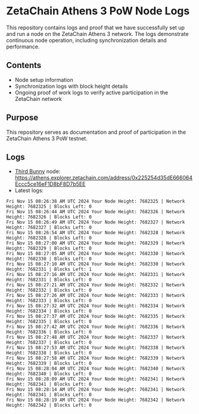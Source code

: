 # ZetaChain Athens 3 PoW Node Logs
This repository contains logs and proof that we have successfully set up and run a node on the ZetaChain Athens 3 network. The logs demonstrate continuous node operation, including synchronization details and performance.

## Contents
- Node setup information
- Synchronization logs with block height details
- Ongoing proof of work logs to verify active participation in the ZetaChain network

## Purpose
This repository serves as documentation and proof of participation in the ZetaChain Athens 3 PoW testnet.

## Logs

- [Third Bunny](https://thirdbunny.xyz/) node: https://athens.explorer.zetachain.com/address/0x225254d35dE666064Eccc5ce16eF1D8bF8D7b5EE
- Latest logs:
```
Fri Nov 15 08:26:38 AM UTC 2024 Your Node Height: 7682325 | Network Height: 7682325 | Blocks Left: 0
Fri Nov 15 08:26:44 AM UTC 2024 Your Node Height: 7682326 | Network Height: 7682326 | Blocks Left: 0
Fri Nov 15 08:26:49 AM UTC 2024 Your Node Height: 7682327 | Network Height: 7682327 | Blocks Left: 0
Fri Nov 15 08:26:54 AM UTC 2024 Your Node Height: 7682328 | Network Height: 7682328 | Blocks Left: 0
Fri Nov 15 08:27:00 AM UTC 2024 Your Node Height: 7682329 | Network Height: 7682329 | Blocks Left: 0
Fri Nov 15 08:27:05 AM UTC 2024 Your Node Height: 7682330 | Network Height: 7682330 | Blocks Left: 0
Fri Nov 15 08:27:10 AM UTC 2024 Your Node Height: 7682330 | Network Height: 7682331 | Blocks Left: 1
Fri Nov 15 08:27:16 AM UTC 2024 Your Node Height: 7682331 | Network Height: 7682331 | Blocks Left: 0
Fri Nov 15 08:27:21 AM UTC 2024 Your Node Height: 7682332 | Network Height: 7682332 | Blocks Left: 0
Fri Nov 15 08:27:26 AM UTC 2024 Your Node Height: 7682333 | Network Height: 7682333 | Blocks Left: 0
Fri Nov 15 08:27:32 AM UTC 2024 Your Node Height: 7682334 | Network Height: 7682334 | Blocks Left: 0
Fri Nov 15 08:27:37 AM UTC 2024 Your Node Height: 7682335 | Network Height: 7682335 | Blocks Left: 0
Fri Nov 15 08:27:42 AM UTC 2024 Your Node Height: 7682336 | Network Height: 7682336 | Blocks Left: 0
Fri Nov 15 08:27:48 AM UTC 2024 Your Node Height: 7682337 | Network Height: 7682337 | Blocks Left: 0
Fri Nov 15 08:27:53 AM UTC 2024 Your Node Height: 7682338 | Network Height: 7682338 | Blocks Left: 0
Fri Nov 15 08:27:58 AM UTC 2024 Your Node Height: 7682339 | Network Height: 7682339 | Blocks Left: 0
Fri Nov 15 08:28:04 AM UTC 2024 Your Node Height: 7682340 | Network Height: 7682340 | Blocks Left: 0
Fri Nov 15 08:28:09 AM UTC 2024 Your Node Height: 7682341 | Network Height: 7682341 | Blocks Left: 0
Fri Nov 15 08:28:14 AM UTC 2024 Your Node Height: 7682341 | Network Height: 7682341 | Blocks Left: 0
Fri Nov 15 08:28:19 AM UTC 2024 Your Node Height: 7682342 | Network Height: 7682342 | Blocks Left: 0
```
